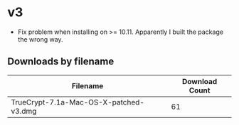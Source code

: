 # v3

- Fix problem when installing on >= 10.11. Apparently I built the package the wrong way.

## Downloads by filename

Filename                               | Download Count
-------------------------------------- | --------------
TrueCrypt-7.1a-Mac-OS-X-patched-v3.dmg |             61

